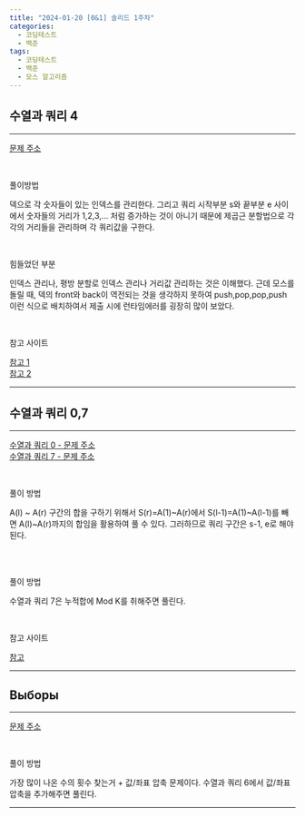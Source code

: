 ```yaml
---
title: "2024-01-20 [0&1] 솔리드 1주차"
categories:
  - 코딩테스트
  - 백준
tags:
  - 코딩테스트
  - 백준
  - 모스 알고리즘
---
```

<h2>수열과 쿼리 4</h2>

---
<a href="https://www.acmicpc.net/problem/13546">문제 주소<a>  

<script src="https://gist.github.com/yongari1004/e2f5f7a9fe8beba5c6bafb5569ae48b1.js"></script>
<br>
<p>풀이방법</p>
<p>덱으로 각 숫자들이 있는 인덱스를 관리한다. 그리고 쿼리 시작부분 s와 끝부분 e 사이에서 숫자들의 거리가 1,2,3,... 처럼 증가하는 것이 아니기 때문에 제곱근 분할법으로 각각의 거리들을 관리하며 각 쿼리값을 구한다.</p>
<br>
<p>힘들었던 부분</p>
<p>인덱스 관리나, 평방 분할로 인덱스 관리나 거리값 관리하는 것은 이해했다. 근데 모스를 돌릴 때, 덱의 front와 back이 역전되는 것을 생각하지 못하여 push,pop,pop,push 이런 식으로 배치하여서 제출 시에 런타임에러를 굉장히 많이 보았다.</p>
<br>
<p>참고 사이트</p>
<a href="https://justicehui.github.io/ps/2019/10/04/BOJ13546/">참고 1<a>
<br>
<a href="https://bloodstrawberry.tistory.com/1122">참고 2<a>

---
<h2>수열과 쿼리 0,7</h2>

---
<a href="https://www.acmicpc.net/problem/13545">수열과 쿼리 0 - 문제 주소<a>
<br>
<a href="https://www.acmicpc.net/problem/13550">수열과 쿼리 7 - 문제 주소<a>

<script src="https://gist.github.com/harimyong/a94273a4194fa2678e9b125007d9f9e7.js"></script>
<br>
<p>풀이 방법</p>
<p>A(l) ~ A(r) 구간의 합을 구하기 위해서 S(r)=A(1)~A(r)에서 S(l-1)=A(1)~A(l-1)를 빼면 A(l)~A(r)까지의 합임을 활용하여 풀 수 있다. 그러하므로 쿼리 구간은 s-1, e로 해야된다.</p>
<br>
<script src="https://gist.github.com/harimyong/5c04823cf3b4ce1d3779dba51a9364db.js"></script>
<br>
<p>풀이 방법</p>
<p>수열과 쿼리 7은 누적합에 Mod K를 취해주면 풀린다.</p>

<br>
<p>참고 사이트</p>
<a href="https://moon323.tistory.com/47">참고<a>

---
<h2>Выборы</h2>

---
<a href="https://www.acmicpc.net/problem/29447">문제 주소<a>

<script src="https://gist.github.com/harimyong/dbb8dc6f9a5f64045097e9f708cfa831.js"></script>
<br>
<p>풀이 방법</p>
<p>가장 많이 나온 수의 횟수 찾는거 + 값/좌표 압축 문제이다. 수열과 쿼리 6에서 값/좌표 압축을 추가해주면 풀린다.</p>

---

